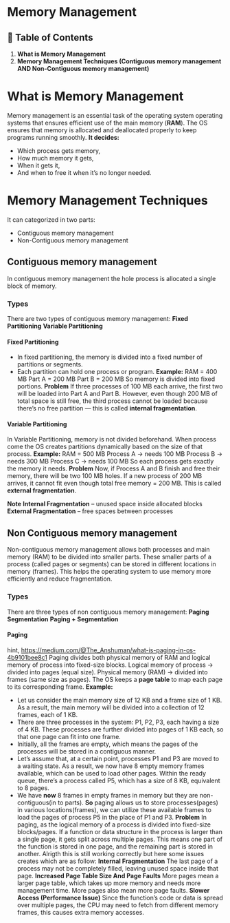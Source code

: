 # **Memory Management**

## 📑 Table of Contents


1. **What is Memory Management**
2. **Memory Management Techniques (Contiguous memory management AND Non-Contiguous memory management)**




# What is Memory Management
Memory management is an essential task of the operating system operating systems that ensures efficient use of the main memory (**RAM**). The OS ensures that memory is allocated and deallocated properly to keep programs running smoothly.
**It decides:**
- Which process gets memory,
- How much memory it gets,
- When it gets it,
- And when to free it when it’s no longer needed.






# Memory Management Techniques
It can categorized in two parts:
- Contiguous memory management
- Non-Contiguous memory management


## Contiguous memory management
In contiguous memory management the hole process is allocated a single block of memory.
### Types
There are two types of contiguous memory management:
**Fixed Partitioning**
**Variable Partitioning**


#### Fixed Partitioning
- In fixed partitioning, the memory is divided into a fixed number of partitions or segments.
- Each partition can hold one process or program.
**Example:**
RAM = 400 MB
Part A = 200 MB
Part B = 200 MB
So memory is divided into fixed portions.
**Problem**
If three processes of 100 MB each arrive, the first two will be loaded into Part A and Part B.
However, even though 200 MB of total space is still free, the third process cannot be loaded because there’s no free partition — this is called **internal fragmentation**.


#### Variable Partitioning
In Variable Partitioning, memory is not divided beforehand.
When process come the OS creates partitions dynamically based on the size of that process.
**Example:**
RAM = 500 MB
Process A → needs 100 MB
Process B → needs 300 MB
Process C → needs 100 MB
So each process gets exactly the memory it needs.
**Problem**
Now, if Process A and B finish and free their memory, there will be two 100 MB holes. If a new process of 200 MB arrives, it cannot fit even though total free memory = 200 MB.
This is called **external fragmentation**.

**Note**
**Internal Fragmentation** – unused space inside allocated blocks
**External Fragmentation** – free spaces between processes





## Non Contiguous memory management
Non-contiguous memory management allows both processes and main memory (RAM) to be divided into smaller parts.
These smaller parts of a process (called pages or segments) can be stored in different locations in memory (frames).
This helps the operating system to use memory more efficiently and reduce fragmentation.
### Types
There are three types of non contiguous memory management:
**Paging**
**Segmentation**
**Paging + Segmentation**


#### Paging
hint, https://medium.com/@The_Anshuman/what-is-paging-in-os-4b9101bee8c1
Paging divides both physical memory of RAM and logical memory of process into fixed-size blocks.
Logical memory of process  → divided into pages (equal size).
Physical memory (RAM) → divided into frames (same size as pages).
The OS keeps a **page table** to map each page to its corresponding frame.
**Example:**
- Let us consider the main memory size of 12 KB and a frame size of 1 KB. As a result, the main memory will be divided into a collection of 12 frames, each of 1 KB.
- There are three processes in the system: P1, P2, P3, each having a size of 4 KB. These processes are further divided into pages of 1 KB each, so that one page can fit into one frame.
- Initially, all the frames are empty, which means the pages of the processes will be stored in a contiguous manner.
- Let’s assume that, at a certain point, processes P1 and P3 are moved to a waiting state. As a result, we now have 8 empty memory frames available, which can be used to load other pages. Within the ready queue, there’s a process called P5, which has a size of 8 KB, equivalent to 8 pages.
- We have **now** 8 frames in empty frames in memory but they are non-contiguous(in to parts). **So** paging allows us to store processes(pages) in various locations(frames), we can utilize these available frames to load the pages of process P5 in the place of P1 and P3.
**Problem**
In paging, as the logical memory of a process is divided into fixed-size blocks/pages. If a function or data structure in the process is larger than a single page, it gets split across multiple pages. This means one part of the function is stored in one page, and the remaining part is stored in another.
Alrigth this is still working correctly but here some issues creates which are as follow:
**Internal Fragmentation**
The last page of a process may not be completely filled, leaving unused space inside that page.
**Increased Page Table Size And Page Faults**
More pages mean a larger page table, which takes up more memory and needs more management time.
More pages also mean more page faults.
**Slower Access (Performance Issue)**
Since the function’s code or data is spread over multiple pages, the CPU may need to fetch from different memory frames, this causes extra memory accesses.